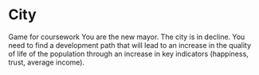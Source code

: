 # City
Game for coursework
You are the new mayor. The city is in decline. You need to find a development path that will lead to an increase in the quality of life of the population through an increase in key indicators (happiness, trust, average income).
